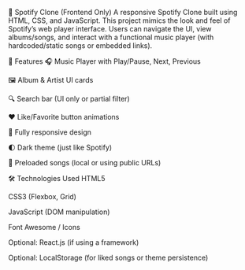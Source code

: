 🎵 Spotify Clone (Frontend Only)
A responsive Spotify Clone built using HTML, CSS, and JavaScript. This project mimics the look and feel of Spotify’s web player interface. Users can navigate the UI, view albums/songs, and interact with a functional music player (with hardcoded/static songs or embedded links).

📌 Features
🎧 Music Player with Play/Pause, Next, Previous

🖼️ Album & Artist UI cards

🔍 Search bar (UI only or partial filter)

❤️ Like/Favorite button animations

🎨 Fully responsive design

🌓 Dark theme (just like Spotify)

🎵 Preloaded songs (local or using public URLs)

🛠️ Technologies Used
HTML5

CSS3 (Flexbox, Grid)

JavaScript (DOM manipulation)

Font Awesome / Icons

Optional: React.js (if using a framework)

Optional: LocalStorage (for liked songs or theme persistence)
